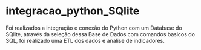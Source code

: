 # integracao_python_SQlite
 Foi realizados a integração e conexão do Python com um Database do SQlite, através da seleção dessa Base de Dados com comandos basicos do SQL, foi realizado uma ETL dos dados e analise de indicadores.
